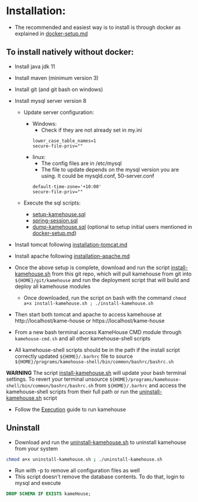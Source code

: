# Installation:

* The recommended and easiest way is to install is through docker as explained in [docker-setup.md](docker-setup.md)

## To install natively without docker:

* Install java jdk 11

* Install maven (minimum version 3)

* Install git (and git bash on windows)

* Install mysql server version 8

  - Update server configuration:
    - Windows:
      - Check if they are not already set in my.ini
      ```
      lower_case_table_names=1
      secure-file-priv=""
      ```
    - linux:
      - The config files are in /etc/mysql
      - The file to update depends on the mysql version you are using. It could be mysqld.conf, 50-server.conf
      ```
      default-time-zone='+10:00'
      secure-file-priv=""
      ```
      
  - Execute the sql scripts:
    - [setup-kamehouse.sql](kamehouse-shell/bin/kamehouse/sql/mysql/setup-kamehouse.sql)
    - [spring-session.sql](kamehouse-shell/bin/kamehouse/sql/mysql/spring-session.sql)
    - [dump-kamehouse.sql](docker/mysql/dump-kamehouse.sql) (optional to setup initial users mentioned in [docker-setup.md](docker-setup.md))

* Install tomcat following [installation-tomcat.md](installation-tomcat.md)

* Install apache following [installation-apache.md](installation-apache.md)

* Once the above setup is complete, download and run the script [install-kamehouse.sh](scripts/install-kamehouse.sh) from this git repo, which will pull kamehouse from git into `${HOME}/git/kamehouse` and run the deployment script that will build and deploy all kamehouse modules
  - Once downloaded, run the script on bash with the command `chmod a+x install-kamehouse.sh ; ./install-kamehouse.sh`

* Then start both tomcat and apache to access kamehouse at http://localhost/kame-house or https://localhost/kame-house

* From a new bash terminal access KameHouse CMD module through `kamehouse-cmd.sh` and all other kamehouse-shell scripts

* All kamehouse-shell scripts should be in the path if the install script correctly updated `${HOME}/.barhrc` file to source `${HOME}/programs/kamehouse-shell/bin/common/bashrc/bashrc.sh`

**WARNING**
The script [install-kamehouse.sh](scripts/install-kamehouse.sh) will update your bash terminal settings. To revert your terminal unsource `${HOME}/programs/kamehouse-shell/bin/common/bashrc/bashrc.sh` from `${HOME}/.barhrc` and access the kamehouse-shell scripts from their full path or run the [uninstall-kamehouse.sh](scripts/uninstall-kamehouse.sh) script

* Follow the [Execution](execution.md) guide to run kamehouse

## Uninstall

- Download and run the [uninstall-kamehouse.sh](scripts/uninstall-kamehouse.sh) to uninstall kamehouse from your system
```sh
chmod a+x uninstall-kamehouse.sh ; ./uninstall-kamehouse.sh
```
- Run with -p to remove all configuration files as well
- This script doesn't remove the database contents. To do that, login to mysql and execute 
```sql
DROP SCHEMA IF EXISTS kameHouse;
```